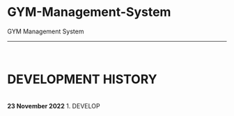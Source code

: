 # GYM-Management-System
GYM Management System


****************************************************************


<br>

# DEVELOPMENT HISTORY

<br>
<b>23 November 2022</b>
1. DEVELOP 
